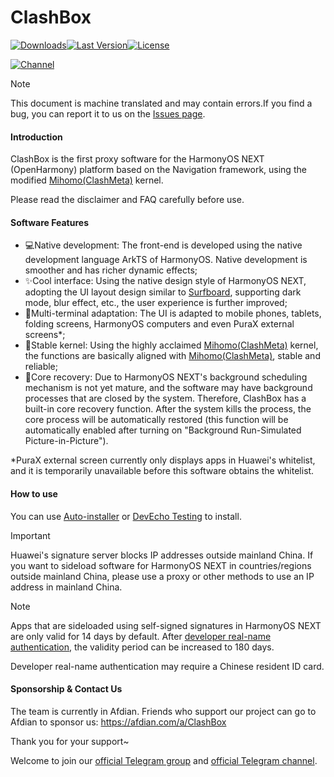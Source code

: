 # ClashBox

[![Downloads](https://img.shields.io/github/downloads/xiaobaigroup/ClashBox/total?style=flat-square&logo=github)](https://github.com/xiaobaigroup/ClashBox/releases/)[![Last Version](https://img.shields.io/github/release/xiaobaigroup/ClashBox/all.svg?style=flat-square)](https://github.com/xiaobaigroup/ClashBox/releases/)[![License](https://img.shields.io/github/license/xiaobaigroup/ClashBox?style=flat-square)](LICENSE)

[![Channel](https://img.shields.io/badge/Telegram-Channel-blue?style=flat-square&logo=telegram)](https://t.me/+aYziOyq-ZhUyNjRl)


> [!NOTE]
> This document is machine translated and may contain errors.If you find a bug, you can report it to us on the [Issues page](https://github.com/xiaobaigroup/ClashBox/issues).

#### Introduction

ClashBox is the first proxy software for the HarmonyOS NEXT (OpenHarmony) platform based on the Navigation framework, using the modified [Mihomo(ClashMeta)](https://github.com/MetaCubeX/mihomo) kernel.

Please read the disclaimer and FAQ carefully before use.

#### Software Features

- 💻Native development: The front-end is developed using the native development language ArkTS of HarmonyOS. Native development is smoother and has richer dynamic effects;
- ✨Cool interface: Using the native design style of HarmonyOS NEXT, adopting the UI layout design similar to [Surfboard](https://github.com/getsurfboard/surfboard), supporting dark mode, blur effect, etc., the user experience is further improved;
- 📱Multi-terminal adaptation: The UI is adapted to mobile phones, tablets, folding screens, HarmonyOS computers and even PuraX external screens*;
- 🚀Stable kernel: Using the highly acclaimed [Mihomo(ClashMeta)](https://github.com/MetaCubeX/mihomo) kernel, the functions are basically aligned with [Mihomo(ClashMeta)](https://github.com/MetaCubeX/mihomo), stable and reliable;
- 🔄Core recovery: Due to HarmonyOS NEXT's background scheduling mechanism is not yet mature, and the software may have background processes that are closed by the system. Therefore, ClashBox has a built-in core recovery function. After the system kills the process, the core process will be automatically restored (this function will be automatically enabled after turning on "Background Run-Simulated Picture-in-Picture").

*PuraX external screen currently only displays apps in Huawei's whitelist, and it is temporarily unavailable before this software obtains the whitelist.

#### How to use

You can use [Auto-installer](https://github.com/likuai2010/auto-installer/) or [DevEcho Testing](https://developer.huawei.com/consumer/cn/deveco-testing/) to install.

> [!IMPORTANT]
> Huawei's signature server blocks IP addresses outside mainland China. If you want to sideload software for HarmonyOS NEXT in countries/regions outside mainland China, please use a proxy or other methods to use an IP address in mainland China.

> [!NOTE]
> Apps that are sideloaded using self-signed signatures in HarmonyOS NEXT are only valid for 14 days by default. After [developer real-name authentication](https://developer.huawei.com/consumer/cn/verified/enrollment), the validity period can be increased to 180 days.
>
> Developer real-name authentication may require a Chinese resident ID card.

#### Sponsorship & Contact Us

The team is currently in Afdian. Friends who support our project can go to Afdian to sponsor us:
https://afdian.com/a/ClashBox

Thank you for your support~

Welcome to join our [official Telegram group](https://t.me/+FdIuCMoMY-EyNThl) and [official Telegram channel](https://t.me/+aYziOyq-ZhUyNjRl).
